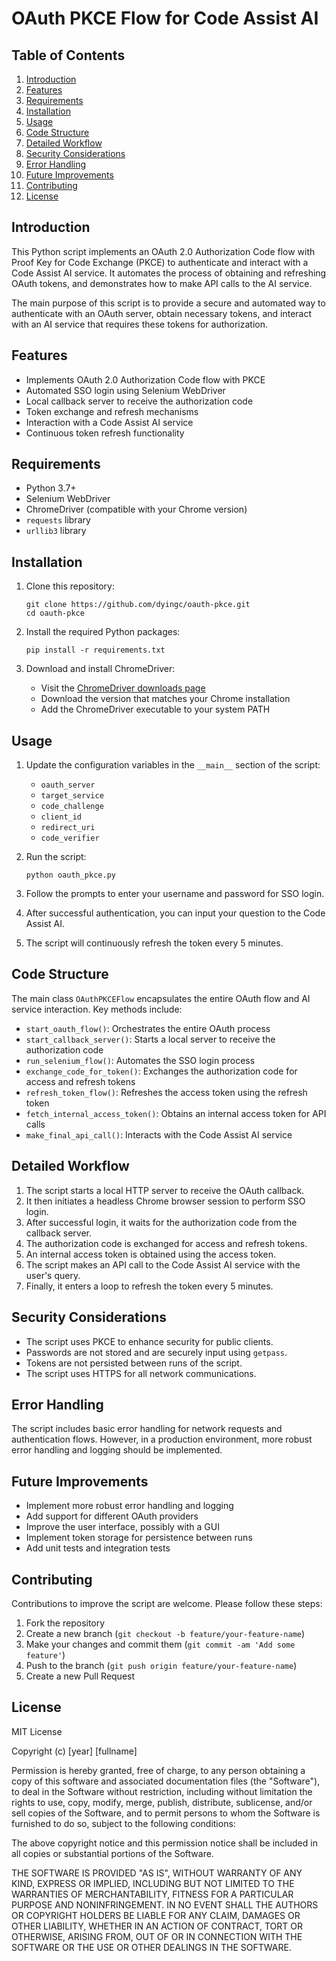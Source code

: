 # OAuth PKCE Flow for Code Assist AI

## Table of Contents
1. [Introduction](#introduction)
2. [Features](#features)
3. [Requirements](#requirements)
4. [Installation](#installation)
5. [Usage](#usage)
6. [Code Structure](#code-structure)
7. [Detailed Workflow](#detailed-workflow)
8. [Security Considerations](#security-considerations)
9. [Error Handling](#error-handling)
10. [Future Improvements](#future-improvements)
11. [Contributing](#contributing)
12. [License](#license)

## Introduction

This Python script implements an OAuth 2.0 Authorization Code flow with Proof Key for Code Exchange (PKCE) to authenticate and interact with a Code Assist AI service. It automates the process of obtaining and refreshing OAuth tokens, and demonstrates how to make API calls to the AI service.

The main purpose of this script is to provide a secure and automated way to authenticate with an OAuth server, obtain necessary tokens, and interact with an AI service that requires these tokens for authorization.

## Features

- Implements OAuth 2.0 Authorization Code flow with PKCE
- Automated SSO login using Selenium WebDriver
- Local callback server to receive the authorization code
- Token exchange and refresh mechanisms
- Interaction with a Code Assist AI service
- Continuous token refresh functionality

## Requirements

- Python 3.7+
- Selenium WebDriver
- ChromeDriver (compatible with your Chrome version)
- `requests` library
- `urllib3` library

## Installation

1. Clone this repository:
   ```
   git clone https://github.com/dyingc/oauth-pkce.git
   cd oauth-pkce
   ```

2. Install the required Python packages:
   ```
   pip install -r requirements.txt
   ```

3. Download and install ChromeDriver:
   - Visit the [ChromeDriver downloads page](https://sites.google.com/a/chromium.org/chromedriver/downloads)
   - Download the version that matches your Chrome installation
   - Add the ChromeDriver executable to your system PATH

## Usage

1. Update the configuration variables in the `__main__` section of the script:
   - `oauth_server`
   - `target_service`
   - `code_challenge`
   - `client_id`
   - `redirect_uri`
   - `code_verifier`

2. Run the script:
   ```
   python oauth_pkce.py
   ```

3. Follow the prompts to enter your username and password for SSO login.

4. After successful authentication, you can input your question to the Code Assist AI.

5. The script will continuously refresh the token every 5 minutes.

## Code Structure

The main class `OAuthPKCEFlow` encapsulates the entire OAuth flow and AI service interaction. Key methods include:

- `start_oauth_flow()`: Orchestrates the entire OAuth process
- `start_callback_server()`: Starts a local server to receive the authorization code
- `run_selenium_flow()`: Automates the SSO login process
- `exchange_code_for_token()`: Exchanges the authorization code for access and refresh tokens
- `refresh_token_flow()`: Refreshes the access token using the refresh token
- `fetch_internal_access_token()`: Obtains an internal access token for API calls
- `make_final_api_call()`: Interacts with the Code Assist AI service

## Detailed Workflow

1. The script starts a local HTTP server to receive the OAuth callback.
2. It then initiates a headless Chrome browser session to perform SSO login.
3. After successful login, it waits for the authorization code from the callback server.
4. The authorization code is exchanged for access and refresh tokens.
5. An internal access token is obtained using the access token.
6. The script makes an API call to the Code Assist AI service with the user's query.
7. Finally, it enters a loop to refresh the token every 5 minutes.

## Security Considerations

- The script uses PKCE to enhance security for public clients.
- Passwords are not stored and are securely input using `getpass`.
- Tokens are not persisted between runs of the script.
- The script uses HTTPS for all network communications.

## Error Handling

The script includes basic error handling for network requests and authentication flows. However, in a production environment, more robust error handling and logging should be implemented.

## Future Improvements

- Implement more robust error handling and logging
- Add support for different OAuth providers
- Improve the user interface, possibly with a GUI
- Implement token storage for persistence between runs
- Add unit tests and integration tests

## Contributing

Contributions to improve the script are welcome. Please follow these steps:

1. Fork the repository
2. Create a new branch (`git checkout -b feature/your-feature-name`)
3. Make your changes and commit them (`git commit -am 'Add some feature'`)
4. Push to the branch (`git push origin feature/your-feature-name`)
5. Create a new Pull Request

## License

MIT License

Copyright (c) [year] [fullname]

Permission is hereby granted, free of charge, to any person obtaining a copy
of this software and associated documentation files (the "Software"), to deal
in the Software without restriction, including without limitation the rights
to use, copy, modify, merge, publish, distribute, sublicense, and/or sell
copies of the Software, and to permit persons to whom the Software is
furnished to do so, subject to the following conditions:

The above copyright notice and this permission notice shall be included in all
copies or substantial portions of the Software.

THE SOFTWARE IS PROVIDED "AS IS", WITHOUT WARRANTY OF ANY KIND, EXPRESS OR
IMPLIED, INCLUDING BUT NOT LIMITED TO THE WARRANTIES OF MERCHANTABILITY,
FITNESS FOR A PARTICULAR PURPOSE AND NONINFRINGEMENT. IN NO EVENT SHALL THE
AUTHORS OR COPYRIGHT HOLDERS BE LIABLE FOR ANY CLAIM, DAMAGES OR OTHER
LIABILITY, WHETHER IN AN ACTION OF CONTRACT, TORT OR OTHERWISE, ARISING FROM,
OUT OF OR IN CONNECTION WITH THE SOFTWARE OR THE USE OR OTHER DEALINGS IN THE
SOFTWARE.
